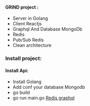 #### GRIND project :
- Server in Golang
- Client Reactjs
- Graphql And Database MongoDb
- Redis
- Pub/Sub Redis 
- Clean architecture 

### Install project:
#### Install Api:
- Install Golang
- Add conf your database Mongodb 
- go build
- go run main.go
[Redis graphql](https://github.com/ccamel/go-graphql-subscription-example)
